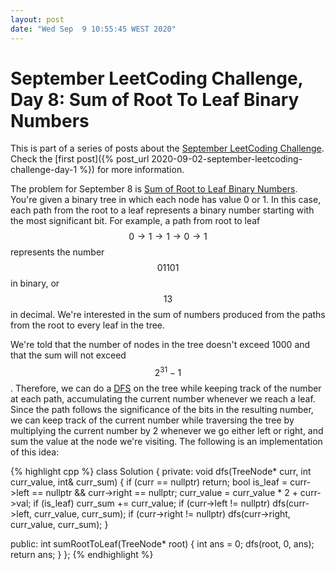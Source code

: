 ```yaml
---
layout: post
date: "Wed Sep  9 10:55:45 WEST 2020"
---
```


# September LeetCoding Challenge, Day 8: Sum of Root To Leaf Binary Numbers

<div class="message" markdown="1">

This is part of a series of posts about the [September LeetCoding
Challenge][september-challenge]. Check the [first post]({% post_url
2020-09-02-september-leetcoding-challenge-day-1 %}) for more information.

</div>

The problem for September 8 is [Sum of Root to Leaf Binary Numbers][problem].
You're given a binary tree in which each node has value 0 or 1. In this case,
each path from the root to a leaf represents a binary number starting with the
most significant bit. For example, a path from root to leaf $$0 \rightarrow 1
\rightarrow 1 \rightarrow 0 \rightarrow 1$$ represents the number $$01101$$ in
binary, or $$13$$ in decimal. We're interested in the sum of numbers produced
from the paths from the root to every leaf in the tree.

We're told that the number of nodes in the tree doesn't exceed 1000 and that the
sum will not exceed $$2^{31} - 1$$. Therefore, we can do a [DFS][dfs] on the
tree while keeping track of the number at each path, accumulating the current
number whenever we reach a leaf. Since the path follows the significance of the
bits in the resulting number, we can keep track of the current number while
traversing the tree by multiplying the current number by 2 whenever we go either
left or right, and sum the value at the node we're visiting. The following is an
implementation of this idea:

{% highlight cpp %}
class Solution {
private:
  void dfs(TreeNode* curr, int curr_value, int& curr_sum) {
    if (curr == nullptr)
      return;
    bool is_leaf = curr->left == nullptr && curr->right == nullptr;
    curr_value = curr_value * 2 + curr->val;
    if (is_leaf)
      curr_sum += curr_value;
    if (curr->left != nullptr)
      dfs(curr->left, curr_value, curr_sum);
    if (curr->right != nullptr)
      dfs(curr->right, curr_value, curr_sum);
  }

public:
  int sumRootToLeaf(TreeNode* root) {
    int ans = 0;
    dfs(root, 0, ans);
    return ans;
  }
};
{% endhighlight %}

[dfs]: https://en.wikipedia.org/wiki/Depth-first_search
[problem]: https://leetcode.com/problems/sum-of-root-to-leaf-binary-numbers/
[september-challenge]: https://leetcode.com/explore/challenge/card/september-leetcoding-challenge/

